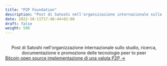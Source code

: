 ```yaml
---
title: "P2P Foundation"
description: "Post di Satoshi nell'organizzazione internazionale sullo studio, ricerca, documentazione e promozione delle tecnologie peer to peer"
date: 2022-10-11T17:40:44+02:00
draft: false
weight: 500
---
```


<br>

<div align="center">
Post di Satoshi nell'organizzazione internazionale sullo studio, ricerca, documentazione e promozione delle tecnologie peer to peer
</div>

<div class="card-list">
    <div class="card my-3">
        <div class="card-body">
            <a class="stretched-link" href="/satoshi/p2p-foundation/p2p-thread-1/2009-02-11_22.27.00_threadcompleto">Bitcoin open source implementazione di una valuta P2P &rarr;</a>
        </div>
    </div>
</div>